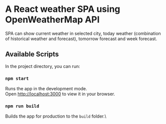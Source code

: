 # A React weather SPA using OpenWeatherMap API

SPA can show current weather in selected city, today weather (combination of historical weather and forecast), tomorrow forecast and week forecast.

## Available Scripts

In the project directory, you can run:

### `npm start`

Runs the app in the development mode.\
Open [http://localhost:3000](http://localhost:3000) to view it in your browser.

### `npm run build`

Builds the app for production to the `build` folder.\
